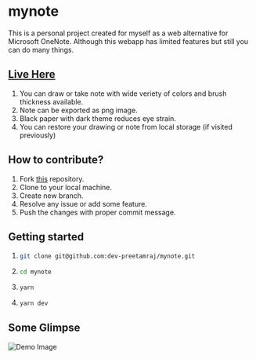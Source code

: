 # mynote

This is a personal project created for myself as a web alternative for Microsoft OneNote. Although this webapp has limited features but still you can do many things.

## [Live Here](https://mynote-sigma.vercel.app/)

1. You can draw or take note with wide veriety of colors and brush thickness available.
2. Note can be exported as png image.
3. Black paper with dark theme reduces eye strain.
4. You can restore your drawing or note from local storage (if visited previously)

## How to contribute?

1. Fork [this](https://github.com/dev-preetamraj/mynote) repository.
2. Clone to your local machine.
3. Create new branch.
4. Resolve any issue or add some feature.
5. Push the changes with proper commit message.

## Getting started

1. ```bash
   git clone git@github.com:dev-preetamraj/mynote.git
   ```
2. ```bash
   cd mynote
   ```
3. ```bash
   yarn
   ```
4. ```bash
   yarn dev
   ```

## Some Glimpse
![Demo Image]('https://mynote-sigma.vercel.app/demo.png')
